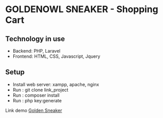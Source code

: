 # GOLDENOWL SNEAKER - Shopping Cart 
## Technology in use
- Backend: PHP, Laravel
- Frontend: HTML, CSS, Javascript, Jquery

## Setup
- Install web server: xampp, apache, nginx
- Run : git clone link_project
- Run : composer install
- Run : php key:generate


Link demo
[Golden Sneaker](https://golden-sneaker-live.herokuapp.com)
